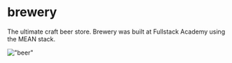 # brewery
The ultimate craft beer store. Brewery was built at Fullstack Academy using the MEAN stack.

!["beer"](/brewery.png)
